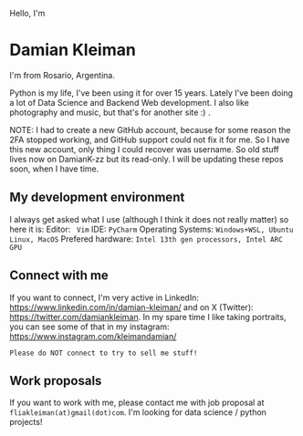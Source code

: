 Hello, I'm 
# Damian Kleiman

I'm from Rosario, Argentina. 

Python is my life, I've been using it for over 15 years. Lately I've been doing a lot of Data Science and Backend Web development. I also like photography and music, but that's for another site :) .

NOTE: I had to create a new GitHub account, because for some reason the 2FA stopped working, and GitHub support could not fix it for me. So I have this new account, only thing I could recover was username. So old stuff lives now on DamianK-zz but its read-only. I will be updating these repos soon, when I have time.

## My development environment

I always get asked what I use (although I think it does not really matter) so here it is:
Editor:
` 
Vim
`
IDE:
`
PyCharm
`
Operating Systems:
`
Windows+WSL, Ubuntu Linux, MacOS
`
Prefered hardware:
`
Intel 13th gen processors, Intel ARC GPU
`

## Connect with me
If you want to connect, I'm very active in LinkedIn: https://www.linkedin.com/in/damian-kleiman/ and on X (Twitter): https://twitter.com/damiankleiman. In my spare time I like taking portraits, you can see some of that in my instagram: https://www.instagram.com/kleimandamian/ 

`
Please do NOT connect to try to sell me stuff!
`

## Work proposals
If you want to work with me, please contact me with job proposal at `fliakleiman(at)gmail(dot)com`. I'm looking for data science / python projects! 
